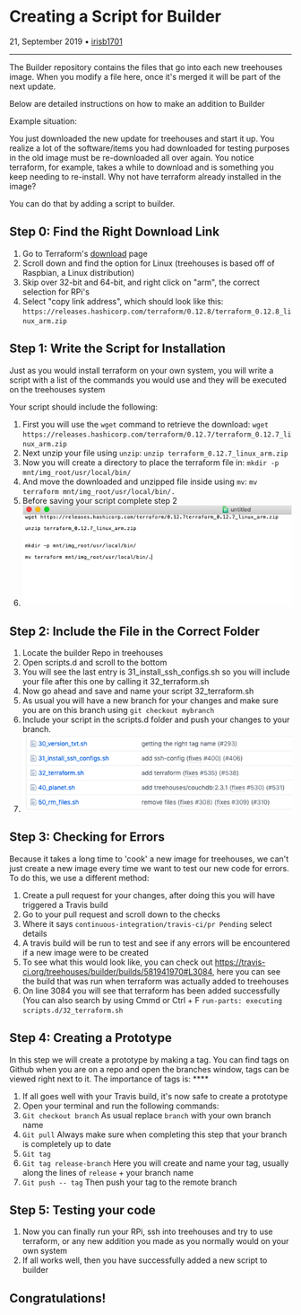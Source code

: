 # Creating a Script for Builder

21, September 2019 • [irisb1701](https://github.com/irisb1701)

---

The Builder repository contains the files that go into each new treehouses image.
When you modify a file here, once it's merged it will be part of the next update.

Below are detailed instructions on how to make an addition to Builder


Example situation:

You just downloaded the new update for treehouses and start it up.
You realize a lot of the software/items you had downloaded for testing purposes in the old image must be re-downloaded all over again.
You notice terraform, for example, takes a while to download and is something you keep needing to re-install.
Why not have terraform already installed in the image?

You can do that by adding a script to builder.



## Step 0: Find the Right Download Link

1. Go to Terraform's [download](https://www.terraform.io/downloads.html) page
1. Scroll down and find the option for Linux (treehouses is based off of Raspbian, a Linux distribution)
1. Skip over 32-bit and 64-bit, and right click on "arm", the correct selection for RPi's
1. Select "copy link address", which should look like this: `https://releases.hashicorp.com/terraform/0.12.8/terraform_0.12.8_linux_arm.zip`


## Step 1: Write the Script for Installation
Just as you would install terraform on your own system, you will write a script with a list of the commands you would use and they will be executed on the treehouses system

Your script should include the following:

1. First you will use the `wget` command to retrieve the download: `wget https://releases.hashicorp.com/terraform/0.12.7/terraform_0.12.7_linux_arm.zip`
1. Next unzip your file using `unzip`: `unzip terraform_0.12.7_linux_arm.zip`
1. Now you will create a directory to place the terraform file in: `mkdir -p mnt/img_root/usr/local/bin/`
1. And move the downloaded and unzipped file inside using `mv`: `mv terraform mnt/img_root/usr/local/bin/.`
1. Before saving your script complete step 2
1. ![](images/20190921-terraform.png)

## Step 2: Include the File in the Correct Folder

1. Locate the builder Repo in treehouses
1. Open scripts.d and scroll to the bottom
1. You will see the last entry is 31_install_ssh_configs.sh so you will include your file after this one by calling it 32_terraform.sh
1. Now go ahead and save and name your script 32_terraform.sh
1. As usual you will have a new branch for your changes and make sure you are on this branch using `git checkout mybranch`
1. Include your script in the scripts.d folder and push your changes to your branch.
1. ![](images/20190921-script.png)



## Step 3: Checking for Errors
Because it takes a long time to 'cook' a new image for treehouses, we can't just create a new image every time we want to test our new code for errors. To do this, we use a different method:

1. Create a pull request for your changes, after doing this you will have triggered a Travis build
1. Go to your pull request and scroll down to the checks
1. Where it says `continuous-integration/travis-ci/pr Pending` select details
1. A travis build will be run to test and see if any errors will be encountered if a new image were to be created
1. To see what this would look like, you can check out https://travis-ci.org/treehouses/builder/builds/581941970#L3084, here you can see the build that was run when terraform was actually added to treehouses
1. On line 3084 you will see that terraform has been added successfully (You can also search by using Cmmd or Ctrl + F `run-parts: executing scripts.d/32_terraform.sh`

## Step 4: Creating a Prototype
In this step we will create a prototype by making a tag. You can find tags on Github when you are on a repo and open the branches window, tags can be viewed right next to it. The importance of tags is: ****

1. If all goes well with your Travis build, it's now safe to create a prototype
1. Open your terminal and run the following commands:
1. `Git checkout branch` As usual replace `branch` with your own branch name
1. `Git pull` Always make sure when completing this step that your branch is completely up to date
1. `Git tag`
1. `Git tag release-branch` Here you will create and name your tag, usually along the lines of `release` + your branch name
1. `Git push -- tag` Then push your tag to the remote branch

## Step 5: Testing your code

1. Now you can finally run your RPi, ssh into treehouses and try to use terraform, or any new addition you made as you normally would on your own system
1. If all works well, then you have successfully added a new script to builder

## Congratulations!
